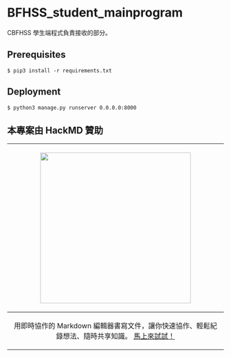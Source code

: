 # BFHSS_student_mainprogram
CBFHSS 學生端程式負責接收的部分。

## Prerequisites
```bash=
$ pip3 install -r requirements.txt 
```
## Deployment
```bash=
$ python3 manage.py runserver 0.0.0.0:8000
```

## 本專案由 HackMD 贊助
|<p align="center"> <a href="https://hackmdio.io"> <img src="https://presskit.hackmd.io/Logo/PNG/HackMD_LOGO_BlackColor_small.png" width="350"> </a></p>|
|--|
|<p align="center">用即時協作的 Markdown 編輯器書寫文件，讓你快速協作、輕鬆紀錄想法、隨時共享知識。 [馬上來試試！](https://hackmd.io)</p>|
